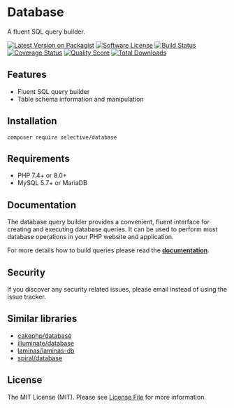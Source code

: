 # Database

A fluent SQL query builder.

[![Latest Version on Packagist](https://img.shields.io/github/release/selective-php/database.svg)](https://packagist.org/packages/selective/database)
[![Software License](https://img.shields.io/badge/license-MIT-brightgreen.svg)](LICENSE)
[![Build Status](https://github.com/selective-php/database/workflows/build/badge.svg)](https://github.com/selective-php/database/actions)
[![Coverage Status](https://img.shields.io/scrutinizer/coverage/g/selective-php/database.svg)](https://scrutinizer-ci.com/g/selective-php/database/code-structure)
[![Quality Score](https://img.shields.io/scrutinizer/quality/g/selective-php/database.svg)](https://scrutinizer-ci.com/g/selective-php/database/?branch=master)
[![Total Downloads](https://img.shields.io/packagist/dt/selective/database.svg)](https://packagist.org/packages/selective/database/stats)

## Features

* Fluent SQL query builder
* Table schema information and manipulation

## Installation

```
composer require selective/database
```

## Requirements

* PHP 7.4+ or 8.0+
* MySQL 5.7+ or MariaDB

## Documentation

The database query builder provides a convenient, fluent interface for creating and executing database queries. It can be used to perform most database operations in your PHP website and application.

For more details how to build queries please read the **[documentation](https://selective-php.github.io/database/)**.

## Security

If you discover any security related issues, please email instead of using the issue tracker.

## Similar libraries

* [cakephp/database](https://github.com/cakephp/database)
* [illuminate/database](https://github.com/illuminate/database)
* [laminas/laminas-db](https://github.com/laminas/laminas-db)
* [spiral/database](https://github.com/spiral/database)

## License

The MIT License (MIT). Please see [License File](LICENSE) for more information.
